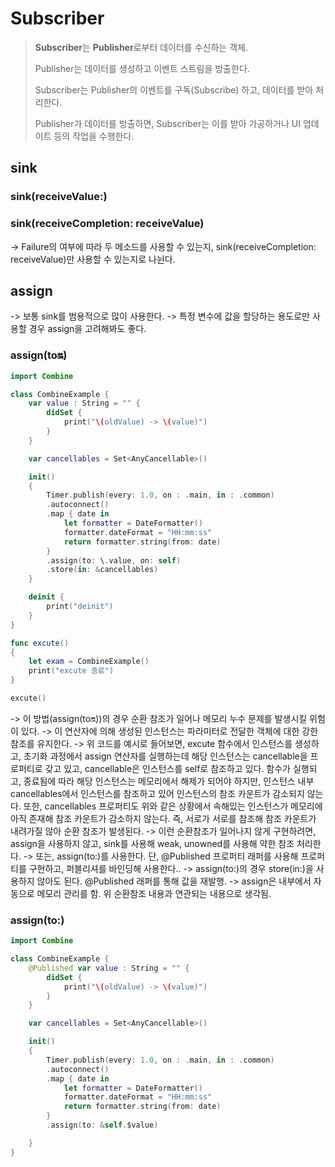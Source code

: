 
# Subscriber
> **Subscriber**는 **Publisher**로부터 데이터를 수신하는 객체.
> 
> Publisher는 데이터를 생성하고 이벤트 스트림을 방출한다.
> 
> Subscriber는 Publisher의 이벤트를 구독(Subscribe) 하고, 데이터를 받아 처리한다.
>
>Publisher가 데이터를 방출하면, Subscriber는 이를 받아 가공하거나 UI 업데이트 등의 작업을 수행한다.

## sink

### **sink(receiveValue:)**
 
### **sink(receiveCompletion: receiveValue)**

-> Failure의 여부에 따라 두 메소드를 사용할 수 있는지, sink(receiveCompletion: receiveValue)만 사용할 수 있는지로 나뉜다.

## assign
-> 보통 sink를 범용적으로 많이 사용한다.
-> 특정 변수에 값을 할당하는 용도로만 사용할 경우 assign을 고려해봐도 좋다.

### **assign(to:on:)**
```swift
import Combine

class CombineExample {
    var value : String = "" {
        didSet {
            print("\(oldValue) -> \(value)")
        }
    }

    var cancellables = Set<AnyCancellable>()

    init()
    {
        Timer.publish(every: 1.0, on : .main, in : .common)
        .autoconnect()
        .map { date in 
            let formatter = DateFormatter()
            formatter.dateFormat = "HH:mm:ss"
            return formatter.string(from: date)
        }
        .assign(to: \.value, on: self)
        .store(in: &cancellables)
    }

    deinit {
        print("deinit")
    }
}

func excute()
{
    let exam = CombineExample()
    print("excute 종료")
}

excute()
```
-> 이 방법(assign(to:on:))의 경우 순환 참조가 일어나 메모리 누수 문제를 발생시킬 위험이 있다.
-> 이 연산자에 의해 생성된 인스턴스는 파라미터로 전달한 객체에 대한 강한 참조를 유지한다.
-> 위 코드를 예시로 들어보면, excute 함수에서 인스턴스를 생성하고, 초기화 과정에서 assign 연산자를 실행하는데
해당 인스턴스는 cancellable을 프로퍼티로 갖고 있고, cancellable은 인스턴스를 self로 참조하고 있다.
함수가 실행되고, 종료됨에 따라 해당 인스턴스는 메모리에서 해제가 되어야 하지만, 인스턴스 내부 cancellables에서 인스턴스를 참조하고 있어
인스턴스의 참조 카운트가 감소되지 않는다.
또한, cancellables 프로퍼티도 위와 같은 상황에서 속해있는 인스턴스가 메모리에 아직 존재해 참조 카운트가 감소하지 않는다.
즉, 서로가 서로를 참조해 참조 카운트가 내려가질 않아 순환 참조가 발생된다.
-> 이런 순환참조가 일어나지 않게 구현하려면, assign을 사용하지 않고, sink를 사용해 weak, unowned를 사용해 약한 참조 처리한다.
-> 또는, assign(to:)를 사용한다. 단, @Published 프로퍼티 래퍼를 사용해 프로퍼티를 구현하고, 퍼블리셔를 바인딩해 사용한다..
-> assign(to:)의 경우 store(in:)을 사용하지 않아도 된다. @Published 래퍼를 통해 값을 재발행.
-> assign은 내부에서 자동으로 메모리 관리를 함. 위 순환참조 내용과 연관되는 내용으로 생각됨.

### **assign(to:)**
```swift
import Combine

class CombineExample {
    @Published var value : String = "" {
        didSet {
            print("\(oldValue) -> \(value)")
        }
    }

    var cancellables = Set<AnyCancellable>()

    init()
    {
        Timer.publish(every: 1.0, on : .main, in : .common)
        .autoconnect()
        .map { date in 
            let formatter = DateFormatter()
            formatter.dateFormat = "HH:mm:ss"
            return formatter.string(from: date)
        }
        .assign(to: &self.$value)

    }
}

```
